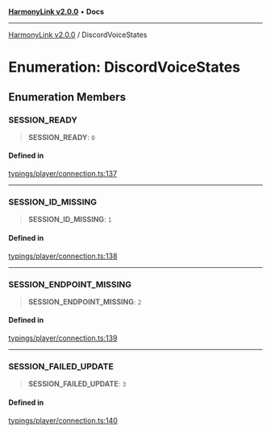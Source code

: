 [**HarmonyLink v2.0.0**](../README.md) • **Docs**

***

[HarmonyLink v2.0.0](../globals.md) / DiscordVoiceStates

# Enumeration: DiscordVoiceStates

## Enumeration Members

### SESSION\_READY

> **SESSION\_READY**: `0`

#### Defined in

[typings/player/connection.ts:137](https://github.com/Joniii11/HarmonyLink/blob/master/src/typings/player/connection.ts#L137)

***

### SESSION\_ID\_MISSING

> **SESSION\_ID\_MISSING**: `1`

#### Defined in

[typings/player/connection.ts:138](https://github.com/Joniii11/HarmonyLink/blob/master/src/typings/player/connection.ts#L138)

***

### SESSION\_ENDPOINT\_MISSING

> **SESSION\_ENDPOINT\_MISSING**: `2`

#### Defined in

[typings/player/connection.ts:139](https://github.com/Joniii11/HarmonyLink/blob/master/src/typings/player/connection.ts#L139)

***

### SESSION\_FAILED\_UPDATE

> **SESSION\_FAILED\_UPDATE**: `3`

#### Defined in

[typings/player/connection.ts:140](https://github.com/Joniii11/HarmonyLink/blob/master/src/typings/player/connection.ts#L140)
